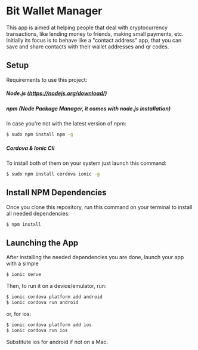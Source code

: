 # Bit Wallet Manager

This app is aimed at helping people that deal with cryptocurrency transactions, like lending money to friends, making small payments, etc. Initially its focus is to behave like a "contact address" app, that you can save and share contacts with their wallet addresses and qr codes. 

## Setup

Requirements to use this project:

##### Node.js (https://nodejs.org/download/)

##### npm (Node Package Manager, it comes with node.js installation)
In case you're not with the latest version of npm:
```sh
$ sudo npm install npm -g
```

##### Cordova & Ionic Cli
To install both of them on your system just launch this command:
```sh
$ sudo npm install cordova ionic -g
```

## Install NPM Dependencies
Once you clone this repository, run this command on your terminal to install all needed dependencies:
```sh
$ npm install
```
 
## Launching the App
After installing the needed dependencies you are done, launch your app with a simple
```sh
$ ionic serve
```

Then, to run it on a device/emulator, run:

```bash
$ ionic cordova platform add android
$ ionic cordova run android
```

or, for ios:

```bash
$ ionic cordova platform add ios
$ ionic cordova run ios
```

Substitute ios for android if not on a Mac.

